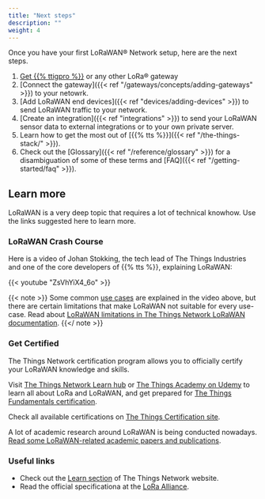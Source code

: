 ```yaml
---
title: "Next steps"
description: ""
weight: 4
---
```


Once you have your first LoRaWAN® Network setup, here are the next steps.

<!--more-->

1. <a href="https://www.thethingsshop.com/collections/gateways" target="_blank">Get {{% ttigpro %}}</a> or any other LoRa® gateway
2. [Connect the gateway]({{< ref "/gateways/concepts/adding-gateways" >}}) to your netowrk.
3. [Add LoRaWAN end devices]({{< ref "devices/adding-devices" >}}) to send LoRaWAN traffic to your network.
4. [Create an integration]({{< ref "integrations" >}}) to send your LoRaWAN sensor data to external integrations or to your own private server.
5. Learn how to get the most out of [{{% tts %}}]({{< ref "/the-things-stack/" >}}).
6. Check out the [Glossary]({{< ref "/reference/glossary" >}}) for a disambiguation of some of these terms and [FAQ]({{< ref "/getting-started/faq" >}}).

## Learn more

LoRaWAN is a very deep topic that requires a lot of technical knowhow. Use the links suggested here to learn more.

### LoRaWAN Crash Course

Here is a video of Johan Stokking, the tech lead of The Things Industries and one of the core developers of {{% tts %}}, explaining LoRaWAN:

{{< youtube "ZsVhYiX4_6o" >}}

{{< note >}} Some common [use cases](https://www.thethingsnetwork.org/docs/lorawan/what-is-lorawan/#lorawan-use-cases) are explained in the video above, but there are certain limitations that make LoRaWAN not suitable for every use-case. Read about [LoRaWAN limitations in The Things Network LoRaWAN documentation](https://www.thethingsnetwork.org/docs/lorawan/limitations/). {{</ note >}}

### Get Certified

The Things Network certification program allows you to officially certify your LoRaWAN knowledge and skills.

Visit [The Things Network Learn hub](https://www.thethingsnetwork.org/docs/lorawan/) or [The Things Academy on Udemy](https://www.udemy.com/course/lorawan-fundamentals/) to learn all about LoRa and LoRaWAN, and get prepared for [The Things Fundamentals certification](https://www.thethingsnetwork.org/achievements/a/the-things-certified-fundamentals/).

Check all available certifications on [The Things Certification site](https://www.thethingsnetwork.org/achievements/certificates/).

A lot of academic research around LoRaWAN is being conducted nowadays. [Read some LoRaWAN-related academic papers and publications](https://www.thethingsnetwork.org/docs/lorawan/academic/).

### Useful links

- Check out the [Learn section](https://thethingsnetwork.org/docs/lorawan) of The Things Network website.
- Read the official specificationa at the [LoRa Alliance](https://lora-alliance.org).

